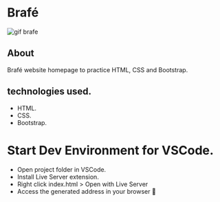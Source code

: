 # Brafé

![gif brafe](https://user-images.githubusercontent.com/86026272/140438749-2da5203b-812a-44f5-a127-a789379b85e9.gif)

## About
Brafé website homepage to practice HTML, CSS and Bootstrap.

## technologies used.
+ HTML.
+ CSS.
+ Bootstrap.

# Start Dev Environment for VSCode.
+ Open project folder in VSCode.
+ Install Live Server extension.
+ Right click index.html > Open with Live Server
+ Access the generated address in your browser 🚀
